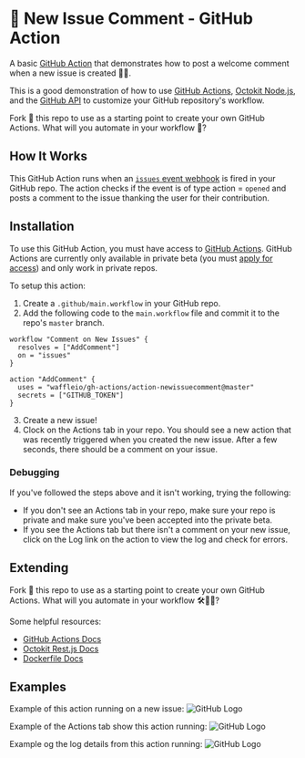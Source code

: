 # 📣 New Issue Comment - GitHub Action

A basic [GitHub Action](https://github.com/features/actions) that demonstrates how to post a welcome comment when a new issue is created 📝🎉. 

This is a good demonstration of how to use [GitHub Actions](https://github.com/features/actions), [Octokit Node.js](https://github.com/octokit/rest.js), and the [GitHub API](https://developer.github.com/v3/) to customize your GitHub repository's workflow.  

Fork 🍴 this repo to use as a starting point to create your own GitHub Actions.  What will you automate in your workflow 🤖?

## How It Works

This GitHub Action runs when an [`issues` event webhook](https://developer.github.com/v3/activity/events/types/#issuesevent) is fired in your GitHub repo.  The action checks if the event is of type action = `opened` and posts a comment to the issue thanking the user for their contribution.  

## Installation

To use this GitHub Action, you must have access to [GitHub Actions](https://github.com/features/actions).  GitHub Actions are currently only available in private beta (you must [apply for access](https://github.com/features/actions)) and only work in private repos.

To setup this action:
1. Create a `.github/main.workflow` in your GitHub repo.
2. Add the following code to the `main.workflow` file and commit it to the repo's `master` branch.
```
workflow "Comment on New Issues" {
  resolves = ["AddComment"]
  on = "issues"
}

action "AddComment" {
  uses = "waffleio/gh-actions/action-newissuecomment@master"
  secrets = ["GITHUB_TOKEN"]
}
```
3. Create a new issue!  
4. Clock on the Actions tab in your repo.  You should see a new action that was recently triggered when you created the new issue.  After a few seconds, there should be a comment on your issue.

### Debugging
If you've followed the steps above and it isn't working, trying the following:
* If you don't see an Actions tab in your repo, make sure your repo is private and make sure you've been accepted into the private beta.
* If you see the Actions tab but there isn't a comment on your new issue, click on the Log link on the action to view the log and check for errors.

## Extending

Fork 🍴 this repo to use as a starting point to create your own GitHub Actions.  What will you automate in your workflow 🛠🤖💪?

Some helpful resources:
* [GitHub Actions Docs](https://developer.github.com/actions/)
* [Octokit Rest.js Docs](https://octokit.github.io/rest.js/#api-Issues-createComment)
* [Dockerfile Docs](https://docs.docker.com/engine/reference/builder/)

## Examples

Example of this action running on a new issue:
![GitHub Logo](/docs/action_example.png)

Example of the Actions tab show this action running:
![GitHub Logo](/docs/actions_tab.png)

Example og the log details from this action running:
![GitHub Logo](/docs/action_debug.png)
